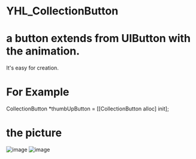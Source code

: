 # YHL_CollectionButton
# a button extends from UIButton with the animation.
It's easy for creation.
# For Example
CollectionButton *thumbUpButton = [[CollectionButton alloc] init];
# the picture
![image](https://github.com/CodeOrCold/YHL_CollectionButton/raw/master/Images/11.png)
![image](https://github.com/CodeOrCold/YHL_CollectionButton/raw/master/Images/22.png)
